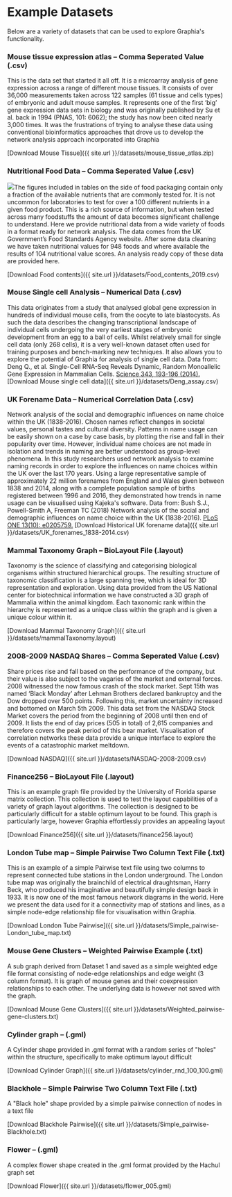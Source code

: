 Example Datasets
================

Below are a variety of datasets that can be used to explore Graphia's functionality.

### **Mouse tissue expression atlas** – Comma Seperated Value (.csv)

This is the data set that started it all off. It is a microarray analysis of gene expression across a range of different mouse tissues. It consists of over 36,000 measurements taken across 122 samples (61 tissue and cells types) of embryonic and adult mouse samples. It represents one of the first ‘big’ gene expression data sets in biology and was originally published by Su et al. back in 1994 (PNAS, 101: 6062); the study has now been cited nearly 3,000 times. It was the frustrations of trying to analyse these data using conventional bioinformatics approaches that drove us to develop the network analysis approach incorporated into Graphia

[Download Mouse Tissue]({{ site.url }}/datasets/mouse_tissue_atlas.zip)

### **Nutritional Food Data** – Comma Seperated Value (.csv)

![](https://kajeka.com/wp-content/uploads/2015/11/nutrition.jpg)The figures included in tables on the side of food packaging contain only a fraction of the available nutrients that are commonly tested for. It is not uncommon for laboratories to test for over a 100 different nutrients in a given food product. This is a rich source of information, but when tested across many foodstuffs the amount of data becomes significant challenge to understand. Here we provide nutritional data from a wide variety of foods in a format ready for network analysis. The data comes from the UK Government’s Food Standards Agency website. After some data cleaning we have taken nutritional values for 948 foods and where available the results of 104 nutritional value scores. An analysis ready copy of these data are provided here.

[Download Food contents]({{ site.url }}/datasets/Food_contents_2019.csv)

### **Mouse Single cell Analysis** – Numerical Data (.csv)

This data originates from a study that analysed global gene expression in hundreds of individual mouse cells, from the oocyte to late blastocysts. As such the data describes the changing transcriptional landscape of individual cells undergoing the very earliest stages of embryonic development from an egg to a ball of cells. Whilst relatively small for single cell data (only 268 cells), it is a very well-known dataset often used for training purposes and bench-marking new techniques. It also allows you to explore the potential of Graphia for analysis of single cell data. Data from: Deng Q., et al. Single-Cell RNA-Seq Reveals Dynamic, Random Monoallelic Gene Expression in Mammalian Cells. [Science 343, 193-196 (2014).](http://science.sciencemag.org/content/343/6167/193.long) [Download Mouse single cell data]({{ site.url }}/datasets/Deng_assay.csv)

### **UK Forename Data** – Numerical Correlation Data (.csv)

Network analysis of the social and demographic influences on name choice within the UK (1838-2016). Chosen names reflect changes in societal values, personal tastes and cultural diversity. Patterns in name usage can be easily shown on a case by case basis, by plotting the rise and fall in their popularity over time. However, individual name choices are not made in isolation and trends in naming are better understood as group-level phenomena. In this study researchers used network analysis to examine naming records in order to explore the influences on name choices within the UK over the last 170 years. Using a large representative sample of approximately 22 million forenames from England and Wales given between 1838 and 2014, along with a complete population sample of births registered between 1996 and 2016, they demonstrated how trends in name usage can be visualised using Kajeka's software. Data from: Bush S.J., Powell-Smith A, Freeman TC (2018) Network analysis of the social and demographic influences on name choice within the UK (1838-2016). [PLoS ONE 13(10): e0205759.](https://journals.plos.org/plosone/article?id=10.1371/journal.pone.0205759) [Download Historical UK forename data]({{ site.url }}/datasets/UK_forenames_1838-2014.csv)

### **Mammal Taxonomy Graph** – BioLayout File (.layout)

Taxonomy is the science of classifying and categorising biological organisms within structured hierarchical groups. The resulting structure of taxonomic classification is a large spanning tree, which is ideal for 3D representation and exploration. Using data provided from the US National center for biotechnical information we have constructed a 3D graph of Mammalia within the animal kingdom. Each taxonomic rank within the hierarchy is represented as a unique class within the graph and is given a unique colour within it.

[Download Mammal Taxonomy Graph]({{ site.url }}/datasets/mammalTaxonomy.layout)

### **2008-2009 NASDAQ Shares** – Comma Seperated Value (.csv)

Share prices rise and fall based on the performance of the company, but their value is also subject to the vagaries of the market and external forces. 2008 witnessed the now famous crash of the stock market. Sept 15th was named ‘Black Monday’ after Lehman Brothers declared bankruptcy and the Dow dropped over 500 points. Following this, market uncertainty increased and bottomed on March 5th 2009. This data set from the NASDAQ Stock Market covers the period from the beginning of 2008 until then end of 2009. It lists the end of day prices (505 in total) of 2,615 companies and therefore covers the peak period of this bear market. Visualisation of correlation networks these data provide a unique interface to explore the events of a catastrophic market meltdown.

[Download NASDAQ]({{ site.url }}/datasets/NASDAQ-2008-2009.csv)

### **Finance256** – BioLayout File (.layout)

This is an example graph file provided by the University of Florida sparse matrix collection. This collection is used to test the layout capabilities of a variety of graph layout algorithms. The collection is designed to be particularly difficult for a stable optimum layout to be found. This graph is particularly large, however Graphia effortlessly provides an appealing layout

[Download Finance256]({{ site.url }}/datasets/finance256.layout)

### **London Tube map** – Simple Pairwise Two Column Text File (.txt)

This is an example of a simple Pairwise text file using two columns to represent connected tube stations in the London underground. The London tube map was originally the brainchild of electrical draughtsman, Harry Beck, who produced his imaginative and beautifully simple design back in 1933. It is now one of the most famous network diagrams in the world. Here we present the data used for it a connectivity map of stations and lines, as a simple node-edge relationship file for visualisation within Graphia.

[Download London Tube Pairwise]({{ site.url }}/datasets/Simple_pairwise-London_tube_map.txt)

### **Mouse Gene Clusters** – Weighted Pairwise Example (.txt)

A sub graph derived from Dataset 1 and saved as a simple weighted edge file format consisting of node-edge relationships and edge weight (3 column format). It is graph of mouse genes and their coexpression relationships to each other. The underlying data is however not saved with the graph.

[Download Mouse Gene Clusters]({{ site.url }}/datasets/Weighted_pairwise-gene-clusters.txt)

### **Cylinder graph** – (.gml)

A Cylinder shape provided in .gml format with a random series of "holes" within the structure, specifically to make optimum layout difficult

[Download Cylinder Graph]({{ site.url }}/datasets/cylinder_rnd_100_100.gml)

### **Blackhole** – Simple Pairwise Two Column Text File (.txt)

A "Black hole" shape provided by a simple pairwise connection of nodes in a text file

[Download Blackhole Pairwise]({{ site.url }}/datasets/Simple_pairwise-Blackhole.txt)

### **Flower** – (.gml)

A complex flower shape created in the .gml format provided by the Hachul graph set

[Download Flower]({{ site.url }}/datasets/flower_005.gml)
